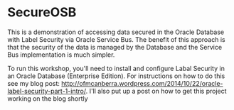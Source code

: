 SecureOSB
=========

This is a demonstration of accessing data secured in the Oracle Database with Label Security via Oracle Service Bus. The benefit of this approach is that the security of the data is managed by the Database and the Service Bus implementation is much simpler. 

To run this workshop, you'll need to install and configure Labal Security in an Oracle Database (Enterprise Edition). For instructions on how to do this see my blog post: http://ofmcanberra.wordpress.com/2014/10/22/oracle-label-security-part-1-intro/. I'll also put up a post on how to get this project working on the blog shortly

